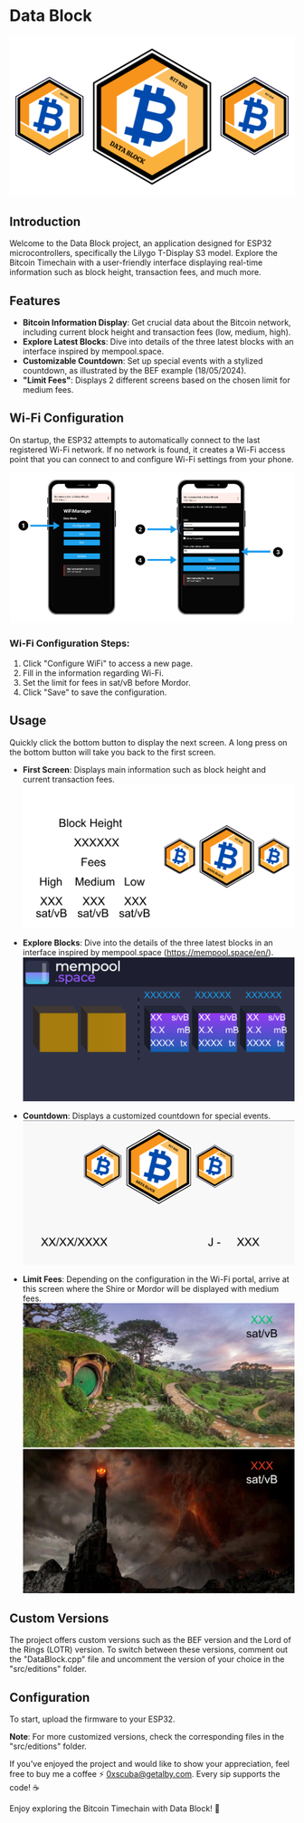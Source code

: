 # Data Block

![Data Block](src/media/logo/DataBlock_logo.png)

## Introduction

Welcome to the Data Block project, an application designed for ESP32 microcontrollers, specifically the Lilygo T-Display S3 model. Explore the Bitcoin Timechain with a user-friendly interface displaying real-time information such as block height, transaction fees, and much more.

## Features

- **Bitcoin Information Display**: Get crucial data about the Bitcoin network, including current block height and transaction fees (low, medium, high).
- **Explore Latest Blocks**: Dive into details of the three latest blocks with an interface inspired by mempool.space.
- **Customizable Countdown**: Set up special events with a stylized countdown, as illustrated by the BEF example (18/05/2024).
- **"Limit Fees"**: Displays 2 different screens based on the chosen limit for medium fees.

## Wi-Fi Configuration

On startup, the ESP32 attempts to automatically connect to the last registered Wi-Fi network. If no network is found, it creates a Wi-Fi access point that you can connect to and configure Wi-Fi settings from your phone.

![Wi-Fi Configuration](src/media/Portail_wifi/Portail_wifi.png)

### Wi-Fi Configuration Steps:

1. Click "Configure WiFi" to access a new page.
2. Fill in the information regarding Wi-Fi.
3. Set the limit for fees in sat/vB before Mordor.
4. Click "Save" to save the configuration.

## Usage

Quickly click the bottom button to display the next screen. A long press on the bottom button will take you back to the first screen.

- **First Screen**: Displays main information such as block height and current transaction fees.
  ![First Screen](src/media/exemples_displayScreens/1000x531_esp_displayScreen1_exemple.png)

- **Explore Blocks**: Dive into the details of the three latest blocks in an interface inspired by mempool.space (https://mempool.space/en/).
  ![Explore Blocks](src/media/exemples_displayScreens/1000x531_esp_mempool_exemples.png)

- **Countdown**: Displays a customized countdown for special events.
  ![Countdown](src/media/exemples_displayScreens/1000x531_esp_events_countdown_exemple.png)

- **Limit Fees**: Depending on the configuration in the Wi-Fi portal, arrive at this screen where the Shire or Mordor will be displayed with medium fees.
  ![Limit Fees Shire](src/media/exemples_displayScreens/1000x531_esp_lotr_shire_fees_limit.png)
  ![Limit Fees Sauron](src/media/exemples_displayScreens/1000x531_esp_sauron_fees_limit.png)

## Custom Versions

The project offers custom versions such as the BEF version and the Lord of the Rings (LOTR) version. To switch between these versions, comment out the "DataBlock.cpp" file and uncomment the version of your choice in the "src/editions" folder.

## Configuration

To start, upload the firmware to your ESP32.

**Note**: For more customized versions, check the corresponding files in the "src/editions" folder.

If you've enjoyed the project and would like to show your appreciation, feel free to buy me a coffee ⚡ 0xscuba@getalby.com.
Every sip supports the code! ☕️

Enjoy exploring the Bitcoin Timechain with Data Block! 🚀
